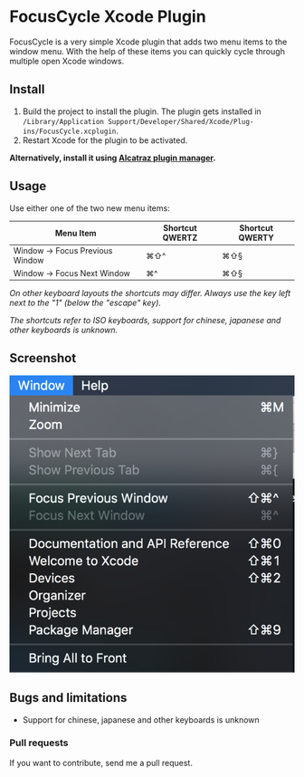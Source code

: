 # FocusCycle Xcode Plugin

FocusCycle is a very simple Xcode plugin that adds two menu items to the window menu.
With the help of these items you can quickly cycle through multiple open Xcode windows.


## Install

1. Build the project to install the plugin. The plugin gets installed in `/Library/Application Support/Developer/Shared/Xcode/Plug-ins/FocusCycle.xcplugin`.
2. Restart Xcode for the plugin to be activated.

**Alternatively, install it using [Alcatraz plugin manager](https://github.com/supermarin/Alcatraz).**

## Usage

Use either one of the two new menu items:

Menu Item|Shortcut QWERTZ|Shortcut QWERTY
---|---|---
Window → Focus Previous Window|⌘⇧^|⌘⇧§
Window → Focus Next Window|⌘^|⌘⇧§

*On other keyboard layouts the shortcuts may differ. Always use the key left next to the "1" (below the "escape" key).*

*The shortcuts refer to ISO keyboards, support for chinese, japanese and other keyboards is unknown.*

## Screenshot

![FocusCycle](https://raw.githubusercontent.com/julian-weinert/FocusCycle/master/Screenshots/FocusCycle.png)


## Bugs and limitations

- Support for chinese, japanese and other keyboards is unknown

### Pull requests

If you want to contribute, send me a pull request.
